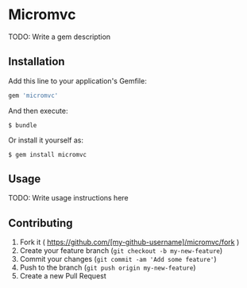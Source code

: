 # Micromvc

TODO: Write a gem description

## Installation

Add this line to your application's Gemfile:

```ruby
gem 'micromvc'
```

And then execute:

    $ bundle

Or install it yourself as:

    $ gem install micromvc

## Usage

TODO: Write usage instructions here

## Contributing

1. Fork it ( https://github.com/[my-github-username]/micromvc/fork )
2. Create your feature branch (`git checkout -b my-new-feature`)
3. Commit your changes (`git commit -am 'Add some feature'`)
4. Push to the branch (`git push origin my-new-feature`)
5. Create a new Pull Request

